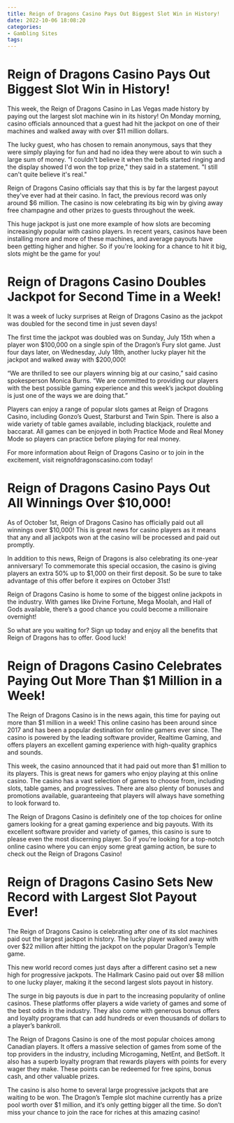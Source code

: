 ```yaml
---
title: Reign of Dragons Casino Pays Out Biggest Slot Win in History!
date: 2022-10-06 18:08:20
categories:
- Gambling Sites
tags:
---
```



#  Reign of Dragons Casino Pays Out Biggest Slot Win in History!

This week, the Reign of Dragons Casino in Las Vegas made history by paying out the largest slot machine win in its history! On Monday morning, casino officials announced that a guest had hit the jackpot on one of their machines and walked away with over $11 million dollars.

The lucky guest, who has chosen to remain anonymous, says that they were simply playing for fun and had no idea they were about to win such a large sum of money. "I couldn't believe it when the bells started ringing and the display showed I'd won the top prize," they said in a statement. "I still can't quite believe it's real."

Reign of Dragons Casino officials say that this is by far the largest payout they've ever had at their casino. In fact, the previous record was only around $6 million. The casino is now celebrating its big win by giving away free champagne and other prizes to guests throughout the week.

This huge jackpot is just one more example of how slots are becoming increasingly popular with casino players. In recent years, casinos have been installing more and more of these machines, and average payouts have been getting higher and higher. So if you're looking for a chance to hit it big, slots might be the game for you!

#  Reign of Dragons Casino Doubles Jackpot for Second Time in a Week!

It was a week of lucky surprises at Reign of Dragons Casino as the jackpot was doubled for the second time in just seven days!

The first time the jackpot was doubled was on Sunday, July 15th when a player won $100,000 on a single spin of the Dragon’s Fury slot game. Just four days later, on Wednesday, July 18th, another lucky player hit the jackpot and walked away with $200,000!

“We are thrilled to see our players winning big at our casino,” said casino spokesperson Monica Burns. “We are committed to providing our players with the best possible gaming experience and this week’s jackpot doubling is just one of the ways we are doing that.”

Players can enjoy a range of popular slots games at Reign of Dragons Casino, including Gonzo’s Quest, Starburst and Twin Spin. There is also a wide variety of table games available, including blackjack, roulette and baccarat. All games can be enjoyed in both Practice Mode and Real Money Mode so players can practice before playing for real money.

For more information about Reign of Dragons Casino or to join in the excitement, visit reignofdragonscasino.com today!

#  Reign of Dragons Casino Pays Out All Winnings Over $10,000!

As of October 1st, Reign of Dragons Casino has officially paid out all winnings over $10,000! This is great news for casino players as it means that any and all jackpots won at the casino will be processed and paid out promptly.

In addition to this news, Reign of Dragons is also celebrating its one-year anniversary! To commemorate this special occasion, the casino is giving players an extra 50% up to $1,000 on their first deposit. So be sure to take advantage of this offer before it expires on October 31st!

Reign of Dragons Casino is home to some of the biggest online jackpots in the industry. With games like Divine Fortune, Mega Moolah, and Hall of Gods available, there’s a good chance you could become a millionaire overnight!

So what are you waiting for? Sign up today and enjoy all the benefits that Reign of Dragons has to offer. Good luck!

#  Reign of Dragons Casino Celebrates Paying Out More Than $1 Million in a Week!

The Reign of Dragons Casino is in the news again, this time for paying out more than $1 million in a week! This online casino has been around since 2017 and has been a popular destination for online gamers ever since. The casino is powered by the leading software provider, Realtime Gaming, and offers players an excellent gaming experience with high-quality graphics and sounds.

This week, the casino announced that it had paid out more than $1 million to its players. This is great news for gamers who enjoy playing at this online casino. The casino has a vast selection of games to choose from, including slots, table games, and progressives. There are also plenty of bonuses and promotions available, guaranteeing that players will always have something to look forward to.

The Reign of Dragons Casino is definitely one of the top choices for online gamers looking for a great gaming experience and big payouts. With its excellent software provider and variety of games, this casino is sure to please even the most discerning player. So if you're looking for a top-notch online casino where you can enjoy some great gaming action, be sure to check out the Reign of Dragons Casino!

#  Reign of Dragons Casino Sets New Record with Largest Slot Payout Ever!

The Reign of Dragons Casino is celebrating after one of its slot machines paid out the largest jackpot in history. The lucky player walked away with over $22 million after hitting the jackpot on the popular Dragon’s Temple game.

This new world record comes just days after a different casino set a new high for progressive jackpots. The Hallmark Casino paid out over $8 million to one lucky player, making it the second largest slots payout in history.

The surge in big payouts is due in part to the increasing popularity of online casinos. These platforms offer players a wide variety of games and some of the best odds in the industry. They also come with generous bonus offers and loyalty programs that can add hundreds or even thousands of dollars to a player’s bankroll.

The Reign of Dragons Casino is one of the most popular choices among Canadian players. It offers a massive selection of games from some of the top providers in the industry, including Microgaming, NetEnt, and BetSoft. It also has a superb loyalty program that rewards players with points for every wager they make. These points can be redeemed for free spins, bonus cash, and other valuable prizes.

The casino is also home to several large progressive jackpots that are waiting to be won. The Dragon’s Temple slot machine currently has a prize pool worth over $1 million, and it’s only getting bigger all the time. So don’t miss your chance to join the race for riches at this amazing casino!